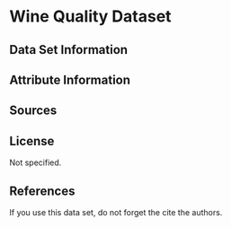 # Wine Quality Dataset


## Data Set Information

## Attribute Information



## Sources


## License
Not specified. 

## References
If you use this data set, do not forget the cite the authors. 
